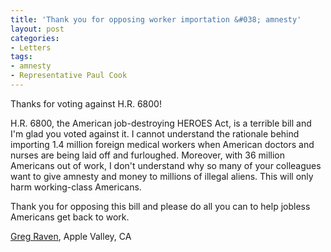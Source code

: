 ```yaml
---
title: 'Thank you for opposing worker importation &#038; amnesty'
layout: post
categories:
- Letters
tags:
- amnesty
- Representative Paul Cook
---
```


Thanks for voting against H.R. 6800!

H.R. 6800, the American job-destroying HEROES Act, is a terrible bill and I'm glad you voted against it. I cannot understand the rationale behind importing 1.4 million foreign medical workers when American doctors and nurses are being laid off and furloughed. Moreover, with 36 million Americans out of work, I don't understand why so many of your colleagues want to give amnesty and money to millions of illegal aliens. This will only harm working-class Americans.

Thank you for opposing this bill and please do all you can to help jobless Americans get back to work.

[Greg Raven](https://www.gregraven.org/), Apple Valley, CA